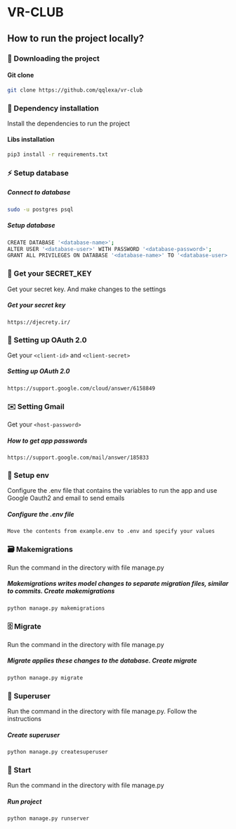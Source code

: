 # VR-CLUB
## How to run the project locally?


### 💾 Downloading the project
#### Git clone
```bash
git clone https://github.com/qqlexa/vr-club
```


### 🔨 Dependency installation
Install the dependencies to run the project
#### Libs installation
```bash
pip3 install -r requirements.txt
```


### ⚡️ Setup database
##### Connect to database
```bash
sudo -u postgres psql 
```
##### Setup database
```bash
CREATE DATABASE '<database-name>';
ALTER USER '<database-user>' WITH PASSWORD '<database-password>';
GRANT ALL PRIVILEGES ON DATABASE '<database-name>' TO '<database-user>';
```


### 🔐 Get your SECRET_KEY
Get your secret key. And make changes to the settings
##### Get your secret key
```
https://djecrety.ir/
```


### 🏰 Setting up OAuth 2.0
Get your `<client-id>` and `<client-secret>`
##### Setting up OAuth 2.0
```
https://support.google.com/cloud/answer/6158849
```


### ✉️ Setting Gmail
Get your `<host-password>`
##### How to get app passwords
```
https://support.google.com/mail/answer/185833
```


### 🎁 Setup env
Configure the .env file that contains the variables to run the app and use Google Oauth2 and email to send emails
##### Configure the .env file 
`
Move the contents from example.env to .env and specify your values
`


### 🗃️ Makemigrations
Run the command in the directory with file manage.py
##### Makemigrations writes model changes to separate migration files, similar to commits. Create makemigrations
```bash
python manage.py makemigrations
```


### 🗄️ Migrate
Run the command in the directory with file manage.py
##### Migrate applies these changes to the database. Create migrate
```bash
python manage.py migrate
```


### 👑 Superuser
Run the command in the directory with file manage.py. Follow the instructions
##### Create superuser
```bash
python manage.py createsuperuser
```


### 🚀 Start
Run the command in the directory with file manage.py
##### Run project
```bash
python manage.py runserver
```
